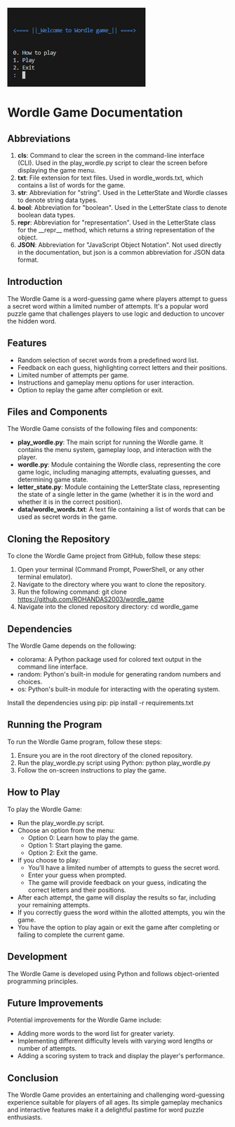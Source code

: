 ![Wordle Image](/imgs/1.png)
 # Wordle Game Documentation
## Abbreviations
1. **cls**: Command to clear the screen in the command-line interface (CLI). Used in the play\_wordle.py script to clear the screen before displaying the game menu.
1. **txt**: File extension for text files. Used in wordle\_words.txt, which contains a list of words for the game.
1. **str**: Abbreviation for "string". Used in the LetterState and Wordle classes to denote string data types.
1. **bool**: Abbreviation for "boolean". Used in the LetterState class to denote boolean data types.
1. **repr**: Abbreviation for "representation". Used in the LetterState class for the \_\_repr\_\_ method, which returns a string representation of the object.
1. **JSON**: Abbreviation for "JavaScript Object Notation". Not used directly in the documentation, but json is a common abbreviation for JSON data format.
## Introduction 
The Wordle Game is a word-guessing game where players attempt to guess a secret word within a limited number of attempts. It's a popular word puzzle game that challenges players to use logic and deduction to uncover the hidden word.
## Features
- Random selection of secret words from a predefined word list.
- Feedback on each guess, highlighting correct letters and their positions.
- Limited number of attempts per game.
- Instructions and gameplay menu options for user interaction.
- Option to replay the game after completion or exit.
## Files and Components
The Wordle Game consists of the following files and components:

- **play\_wordle.py**: The main script for running the Wordle game. It contains the menu system, gameplay loop, and interaction with the player.
- **wordle.py**: Module containing the Wordle class, representing the core game logic, including managing attempts, evaluating guesses, and determining game state.
- **letter\_state.py**: Module containing the LetterState class, representing the state of a single letter in the game (whether it is in the word and whether it is in the correct position).
- **data/wordle\_words.txt**: A text file containing a list of words that can be used as secret words in the game.
## Cloning the Repository
To clone the Wordle Game project from GitHub, follow these steps:

1. Open your terminal (Command Prompt, PowerShell, or any other terminal emulator).
1. Navigate to the directory where you want to clone the repository.
1. Run the following command: git clone https://github.com/ROHANDAS2003/wordle_game
1. Navigate into the cloned repository directory: cd wordle\_game
## Dependencies
The Wordle Game depends on the following:

- colorama: A Python package used for colored text output in the command line interface.
- random: Python's built-in module for generating random numbers and choices.
- os: Python's built-in module for interacting with the operating system.

Install the dependencies using pip: pip install -r requirements.txt
## Running the Program
To run the Wordle Game program, follow these steps:

1. Ensure you are in the root directory of the cloned repository.
1. Run the play\_wordle.py script using Python: python play\_wordle.py
1. Follow the on-screen instructions to play the game.
## How to Play
To play the Wordle Game:

- Run the play\_wordle.py script.
- Choose an option from the menu:
  - Option 0: Learn how to play the game.
  - Option 1: Start playing the game.
  - Option 2: Exit the game.
- If you choose to play:
  - You'll have a limited number of attempts to guess the secret word.
  - Enter your guess when prompted.
  - The game will provide feedback on your guess, indicating the correct letters and their positions.
- After each attempt, the game will display the results so far, including your remaining attempts.
- If you correctly guess the word within the allotted attempts, you win the game.
- You have the option to play again or exit the game after completing or failing to complete the current game.
## Development
The Wordle Game is developed using Python and follows object-oriented programming principles.
## Future Improvements
Potential improvements for the Wordle Game include:

- Adding more words to the word list for greater variety.
- Implementing different difficulty levels with varying word lengths or number of attempts.
- Adding a scoring system to track and display the player's performance.
## Conclusion
The Wordle Game provides an entertaining and challenging word-guessing experience suitable for players of all ages. Its simple gameplay mechanics and interactive features make it a delightful pastime for word puzzle enthusiasts.

